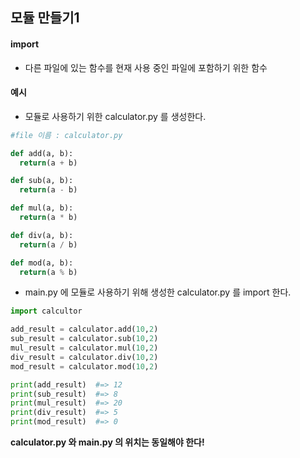 ## 모듈 만들기1

#### import

-   다른 파일에 있는 함수를 현재 사용 중인 파일에 포함하기 위한 함수

#### 예시

-   모듈로 사용하기 위한 calculator.py 를 생성한다.

```python
#file 이름 : calculator.py

def add(a, b):
  return(a + b)

def sub(a, b):
  return(a - b)

def mul(a, b):
  return(a * b)

def div(a, b):
  return(a / b)

def mod(a, b):
  return(a % b)
```

-   main.py 에 모듈로 사용하기 위해 생성한 calculator.py 를 import 한다.

```python
import calcultor

add_result = calculator.add(10,2)
sub_result = calculator.sub(10,2)
mul_result = calculator.mul(10,2)
div_result = calculator.div(10,2)
mod_result = calculator.mod(10,2)

print(add_result)  #=> 12
print(sub_result)  #=> 8
print(mul_result)  #=> 20
print(div_result)  #=> 5
print(mod_result)  #=> 0
```

**calculator.py 와 main.py 의 위치는 동일해야 한다!**
